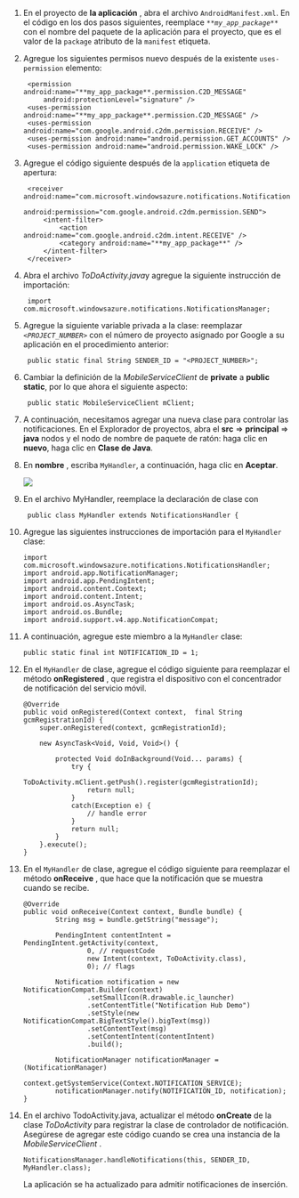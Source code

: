 1. En el proyecto de **la aplicación** , abra el archivo `AndroidManifest.xml`. En el código en los dos pasos siguientes, reemplace _`**my_app_package**`_ con el nombre del paquete de la aplicación para el proyecto, que es el valor de la `package` atributo de la `manifest` etiqueta.

2. Agregue los siguientes permisos nuevo después de la existente `uses-permission` elemento:

        <permission android:name="**my_app_package**.permission.C2D_MESSAGE"
            android:protectionLevel="signature" />
        <uses-permission android:name="**my_app_package**.permission.C2D_MESSAGE" />
        <uses-permission android:name="com.google.android.c2dm.permission.RECEIVE" />
        <uses-permission android:name="android.permission.GET_ACCOUNTS" />
        <uses-permission android:name="android.permission.WAKE_LOCK" />

3. Agregue el código siguiente después de la `application` etiqueta de apertura:

        <receiver android:name="com.microsoft.windowsazure.notifications.NotificationsBroadcastReceiver"
                                        android:permission="com.google.android.c2dm.permission.SEND">
            <intent-filter>
                <action android:name="com.google.android.c2dm.intent.RECEIVE" />
                <category android:name="**my_app_package**" />
            </intent-filter>
        </receiver>


4. Abra el archivo *ToDoActivity.java*y agregue la siguiente instrucción de importación:

        import com.microsoft.windowsazure.notifications.NotificationsManager;


5. Agregue la siguiente variable privada a la clase: reemplazar _`<PROJECT_NUMBER>`_ con el número de proyecto asignado por Google a su aplicación en el procedimiento anterior:

        public static final String SENDER_ID = "<PROJECT_NUMBER>";

6. Cambiar la definición de la *MobileServiceClient* de **private** a **public static**, por lo que ahora el siguiente aspecto:

        public static MobileServiceClient mClient;

7. A continuación, necesitamos agregar una nueva clase para controlar las notificaciones. En el Explorador de proyectos, abra el **src** => **principal** => **java** nodos y el nodo de nombre de paquete de ratón: haga clic en **nuevo**, haga clic en **Clase de Java**.

8. En **nombre** , escriba `MyHandler`, a continuación, haga clic en **Aceptar**.


    ![](./media/app-service-mobile-android-configure-push/android-studio-create-class.png)


9. En el archivo MyHandler, reemplace la declaración de clase con

        public class MyHandler extends NotificationsHandler {


10. Agregue las siguientes instrucciones de importación para el `MyHandler` clase:

        import com.microsoft.windowsazure.notifications.NotificationsHandler;
        import android.app.NotificationManager;
        import android.app.PendingIntent;
        import android.content.Context;
        import android.content.Intent;
        import android.os.AsyncTask;
        import android.os.Bundle;
        import android.support.v4.app.NotificationCompat;


11. A continuación, agregue este miembro a la `MyHandler` clase:

        public static final int NOTIFICATION_ID = 1;


12. En el `MyHandler` de clase, agregue el código siguiente para reemplazar el método **onRegistered** , que registra el dispositivo con el concentrador de notificación del servicio móvil.

        @Override
        public void onRegistered(Context context,  final String gcmRegistrationId) {
            super.onRegistered(context, gcmRegistrationId);

            new AsyncTask<Void, Void, Void>() {

                protected Void doInBackground(Void... params) {
                    try {
                        ToDoActivity.mClient.getPush().register(gcmRegistrationId);
                        return null;
                    }
                    catch(Exception e) {
                        // handle error             
                    }
                    return null;            
                }
            }.execute();
        }


13. En el `MyHandler` de clase, agregue el código siguiente para reemplazar el método **onReceive** , que hace que la notificación que se muestra cuando se recibe.

        @Override
        public void onReceive(Context context, Bundle bundle) {
                String msg = bundle.getString("message");

                PendingIntent contentIntent = PendingIntent.getActivity(context,
                        0, // requestCode
                        new Intent(context, ToDoActivity.class),
                        0); // flags

                Notification notification = new NotificationCompat.Builder(context)
                        .setSmallIcon(R.drawable.ic_launcher)
                        .setContentTitle("Notification Hub Demo")
                        .setStyle(new NotificationCompat.BigTextStyle().bigText(msg))
                        .setContentText(msg)
                        .setContentIntent(contentIntent)
                        .build();

                NotificationManager notificationManager = (NotificationManager)
                        context.getSystemService(Context.NOTIFICATION_SERVICE);
                notificationManager.notify(NOTIFICATION_ID, notification);
        }


14. En el archivo TodoActivity.java, actualizar el método **onCreate** de la clase *ToDoActivity* para registrar la clase de controlador de notificación. Asegúrese de agregar este código cuando se crea una instancia de la *MobileServiceClient* .


        NotificationsManager.handleNotifications(this, SENDER_ID, MyHandler.class);

    La aplicación se ha actualizado para admitir notificaciones de inserción.
